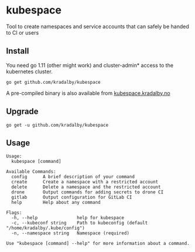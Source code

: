 # kubespace
Tool to create namespaces and service accounts that can safely be handed to CI or users

## Install
You need go 1.11 (other might work) and cluster-admin\* access to the kubernetes cluster.
```
go get github.com/kradalby/kubespace
```

A pre-compiled binary is also available from [kubespace.kradalby.no](https://kubespace.kradalby.no)

## Upgrade
```
go get -u github.com/kradalby/kubespace
```

## Usage

```
Usage:
  kubespace [command]

Available Commands:
  config      A brief description of your command
  create      Create a namespace with a restricted account
  delete      Delete a namespace and the restricted account
  drone       Output commands for adding secrets to drone CI
  gitlab      Output configuration for GitLab CI
  help        Help about any command

Flags:
  -h, --help               help for kubespace
  -c, --kubeconf string    Path to kubeconfig (default "/home/kradalby/.kube/config")
  -n, --namespace string   Namespace (required)

Use "kubespace [command] --help" for more information about a command.
```
